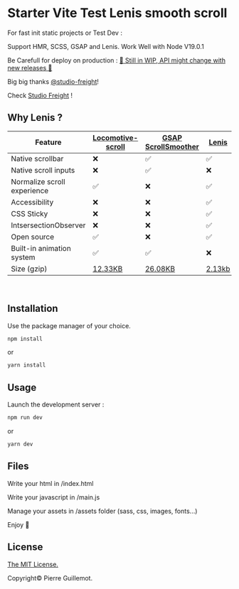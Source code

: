 # Starter Vite Test Lenis smooth scroll

For fast init static projects or Test Dev :

Support HMR, SCSS, GSAP and Lenis.
Work Well with Node V19.0.1

Be Carefull for deploy on production : 
[🚧 Still in WIP, API might change with new releases 🚧](https://github.com/studio-freight/lenis)

Big big thanks [@studio-freight](https://github.com/studio-freight)!

Check [Studio Freight](https://studiofreight.com/) !

## Why Lenis ?
| Feature                     | [Locomotive-scroll](https://github.com/locomotivemtl/locomotive-scroll) | [GSAP ScrollSmoother](https://greensock.com/scrollsmoother/)                                  | [Lenis](https://github.com/studio-freight/lenis)            |
| --------------------------- | ----------------------------------------------------------------------- | --------------------------------------------------------------------------------------------- | ----------------------------------------------------------- |
| Native scrollbar            | ❌                                                                      | ✅                                                                                            | ✅                                                          |
| Native scroll inputs        | ❌                                                                      | ✅                                                                                            | ❌                                                          |
| Normalize scroll experience | ✅                                                                      | ❌                                                                                            | ✅                                                          |
| Accessibility               | ❌                                                                      | ❌                                                                                            | ✅                                                          |
| CSS Sticky                  | ❌                                                                      | ❌                                                                                            | ✅                                                          |
| IntsersectionObserver       | ❌                                                                      | ❌                                                                                            | ✅                                                          |
| Open source                 | ✅                                                                      | ❌                                                                                            | ✅                                                          |
| Built-in animation system   | ✅                                                                      | ✅                                                                                            | ❌                                                          |
| Size (gzip)                 | [12.33KB](https://bundlejs.com/?q=locomotive-scroll)                    | [26.08KB](https://bundlejs.com/?q=gsap%2FScrollSmoother&treeshake=%5B%7BScrollSmoother%7D%5D) | [2.13kb](https://bundlejs.com/?q=%40studio-freight%2Flenis) |

<br>

## Installation

Use the package manager of your choice.

```bash
npm install
```
or
```bash
yarn install
```

## Usage

Launch the development server :

```bash
npm run dev
```
or
```bash
yarn dev
```

## Files

Write your html in /index.html

Write your javascript in /main.js

Manage your assets in /assets folder (sass, css, images, fonts...)


Enjoy 👋


## License

[The MIT License.](https://opensource.org/licenses/MIT)

Copyright©️ Pierre Guillemot.
